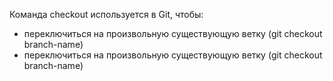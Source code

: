 Команда checkout используется в Git, чтобы:
* переключиться на произвольную существующую ветку (git checkout branch-name)
* переключиться на произвольную существующую ветку (git checkout branch-name)
